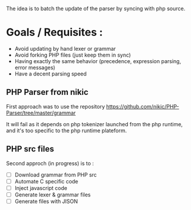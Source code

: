 The idea is to batch the update of the parser by syncing with php source.

# Goals / Requisites :

- Avoid updating by hand lexer or grammar
- Avoid forking PHP files (just keep them in sync)
- Having exactly the same behavior (precedence, expression parsing, error messages)
- Have a decent parsing speed

## PHP Parser from nikic 

First approach was to use the repository https://github.com/nikic/PHP-Parser/tree/master/grammar

It will fail as it depends on php tokenizer launched from the php runtime, and it's too specific to the php runtime plateform.

## PHP src files

Second approch (in progress) is to :

- [ ] Download grammar from PHP src
- [ ] Automate C specific code
- [ ] Inject javascript code
- [ ] Generate lexer & grammar files
- [ ] Generate files with JISON

